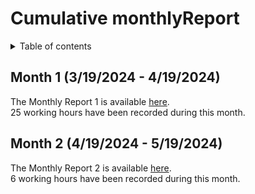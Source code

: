 
# Cumulative monthlyReport

<details>
<summary>Table of contents</summary>

- [Cumulative monthlyReport](#cumulative-monthlyreport)
  - [Month 1 (3/19/2024 - 4/19/2024)](#month-1-3192024---4192024)
  - [Month 2 (4/19/2024 - 5/19/2024)](#month-2-4192024---5192024)

</details>

## Month 1 (3/19/2024 - 4/19/2024)

The Monthly Report 1 is available [here](./monthlyReport1.md).<br>
25 working hours have been recorded during this month.

## Month 2 (4/19/2024 - 5/19/2024)

The Monthly Report 2 is available [here](./monthlyReport2.md).<br>
6 working hours have been recorded during this month.
